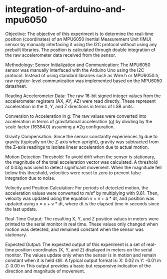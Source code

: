 # integration-of-arduino-and-mpu6050
Objective:
The objective of this experiment is to determine the real-time position (coordinates) of an MPU6050 Inertial Measurement Unit (IMU) sensor by manually interfacing it using the I2C protocol without using any prebuilt libraries. The position is calculated through double integration of the raw accelerometer data received from the sensor.

Methodology:
Sensor Initialization and Communication:
The MPU6050 sensor was manually interfaced with the Arduino Uno using the I2C protocol. Instead of using standard libraries such as Wire.h or MPU6050.h, raw register-level communication was implemented based on the MPU6050 datasheet.

Reading Accelerometer Data:
The raw 16-bit signed integer values from the accelerometer registers (AX, AY, AZ) were read directly. These represent acceleration in the X, Y, and Z directions in terms of LSB units.

Conversion to Acceleration in g:
The raw values were converted into acceleration in terms of gravitational acceleration (g) by dividing by the scale factor (16384.0) assuming a ±2g configuration.

Gravity Compensation:
Since the sensor constantly experiences 1g due to gravity (typically on the Z-axis when upright), gravity was subtracted from the Z-axis readings to isolate linear acceleration due to actual motion.

Motion Detection Threshold:
To avoid drift when the sensor is stationary, the magnitude of the total acceleration vector was calculated. A threshold of 0.03g was used to detect significant movement. When the magnitude fell below this threshold, velocities were reset to zero to prevent false integration due to noise.

Velocity and Position Calculation:
For periods of detected motion, the acceleration values were converted to m/s² by multiplying with 9.81. Then, velocity was updated using the equation v = v + a * dt, and position was updated using x = x + v * dt, where dt is the elapsed time in seconds since the last update.

Real-Time Output:
The resulting X, Y, and Z position values in meters were printed to the serial monitor in real time. These values only changed when motion was detected, and remained constant when the sensor was stationary.

Expected Output:
The expected output of this experiment is a set of real-time position coordinates (X, Y, and Z) displayed in meters on the serial monitor. The values update only when the sensor is in motion and remain constant when it is held still. A typical output format is:
X: 0.02 m   Y: -0.01 m   Z: 0.00 m
This output provides a basic but responsive indication of the direction and magnitude of movement.
